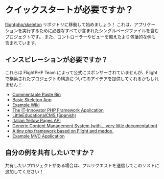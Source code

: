 # クイックスタートが必要ですか？

[flightphp/skeleton](https://github.com/flightphp/skeleton) リポジトリに移動して始めましょう！ これは、アプリケーションを実行するために必要なすべてが含まれたシングルページファイルを含むプロジェクトです。 また、コントローラーやビューを備えたより包括的な例も含まれています。

## インスピレーションが必要ですか？

これらは FlightPHP Team によって公式にスポンサーされていませんが、Flight で構築されたプロジェクトの構造についてのアイデアを提供してくれるかもしれません！

- [Commentable Paste Bin](https://github.com/n0nag0n/commie2)
- [Basic Skeleton App](https://github.com/markhughes/flight-skeleton)
- [Example Wiki](https://github.com/Skayo/FlightWiki)
- [The IT-Innovator PHP Framework Application](https://github.com/itinnovator/myphp-app)
- [LittleEducationalCMS (Spanish)](https://github.com/casgin/LittleEducationalCMS)
- [Italian Yellow Pages API](https://github.com/chiccomagnus/PGAPI)
- [Generic Content Management System (with....very little documentation)](https://github.com/recepuncu/cms)
- [A tiny php framework based on Flight and medoo.](https://github.com/ycrao/tinyme)
- [Example MVC Application](https://github.com/paddypei/Flight-MVC)

## 自分の例を共有したいですか？

共有したいプロジェクトがある場合は、プルリクエストを送信してこのリストに追加してください！